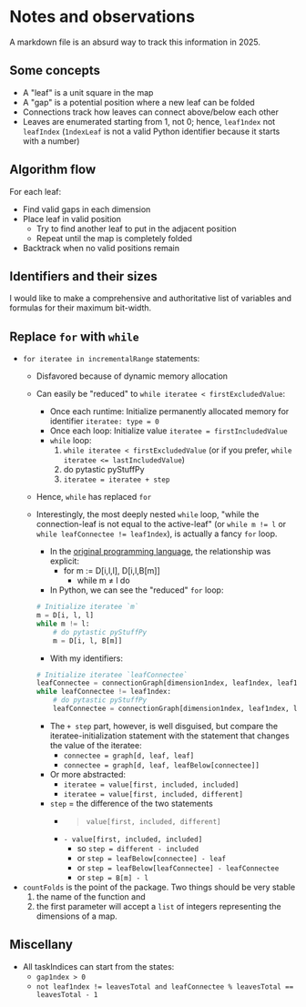 # Notes and observations

A markdown file is an absurd way to track this information in 2025.

## Some concepts

- A "leaf" is a unit square in the map
- A "gap" is a potential position where a new leaf can be folded
- Connections track how leaves can connect above/below each other
- Leaves are enumerated starting from 1, not 0; hence, `leaf1ndex` not `leafIndex` (`1ndexLeaf` is not a valid Python identifier because it starts with a number)

## Algorithm flow

For each leaf:

- Find valid gaps in each dimension
- Place leaf in valid position
  - Try to find another leaf to put in the adjacent position
  - Repeat until the map is completely folded
- Backtrack when no valid positions remain

## Identifiers and their sizes

I would like to make a comprehensive and authoritative list of variables and formulas for their maximum bit-width.

## Replace `for` with `while`

- `for iteratee in incrementalRange` statements:
  - Disfavored because of dynamic memory allocation
  - Can easily be "reduced" to `while iteratee < firstExcludedValue`:
    - Once each runtime: Initialize permanently allocated memory for identifier `iteratee: type = 0`
    - Once each loop: Initialize value `iteratee = firstIncludedValue`
    - `while` loop:
      1. `while iteratee < firstExcludedValue` (or if you prefer, `while iteratee <= lastIncludedValue`)
      2. do pytastic pyStuffPy
      3. `iteratee = iteratee + step`
  - Hence, `while` has replaced `for`
  - Interestingly, the most deeply nested `while` loop, "while the connection-leaf is not equal to the active-leaf" (or `while m != l` or `while leafConnectee != leaf1ndex`), is actually a fancy `for` loop.
    - In the [original programming language](foldings.AA), the relationship was explicit:
      - for m := D[i,l,l], D[i,l,B[m]]
        - while m ≠ l do
    - In Python, we can see the "reduced" `for` loop:

    ```python
    # Initialize iteratee `m`
    m = D[i, l, l]
    while m != l:
        # do pytastic pyStuffPy
        m = D[i, l, B[m]]
    ```

    - With my identifiers:

    ```python
    # Initialize iteratee `leafConnectee`
    leafConnectee = connectionGraph[dimension1ndex, leaf1ndex, leaf1ndex]
    while leafConnectee != leaf1ndex:
        # do pytastic pyStuffPy
        leafConnectee = connectionGraph[dimension1ndex, leaf1ndex, leafBelow[leafConnectee]]
    ```

    - The `+ step` part, however, is well disguised, but compare the iteratee-initialization statement with the statement that changes the value of the iteratee:
      - `connectee = graph[d, leaf, leaf]`
      - `connectee = graph[d, leaf, leafBelow[connectee]]`
    - Or more abstracted:
      - `iteratee = value[first, included, included]`
      - `iteratee = value[first, included, different]`
    - `step` = the difference of the two statements
      - > `value[first, included, different]`
      - `- value[first, included, included]`
        - so `step = different - included`
        - or `step = leafBelow[connectee] - leaf`
        - or `step = leafBelow[leafConnectee] - leafConnectee`
        - or `step = B[m] - l`
- `countFolds` is the point of the package. Two things should be very stable
  1. the name of the function and
  2. the first parameter will accept a `list` of integers representing the dimensions of a map.

## Miscellany

- All taskIndices can start from the states:
  - `gap1ndex > 0`
  - `not leaf1ndex != leavesTotal and leafConnectee % leavesTotal == leavesTotal - 1`
